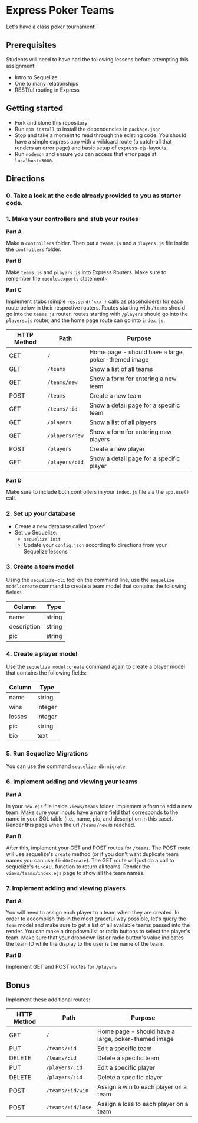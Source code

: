 # Express Poker Teams

Let's have a class poker tournament!

## Prerequisites

Students will need to have had the following lessons before attempting this assignment:

* Intro to Sequelize
* One to many relationships
* RESTful routing in Express

## Getting started

* Fork and clone this repository
* Run `npm install` to install the dependencies in `package.json`
* Stop and take a moment to read through the existing code. You should have a simple express app with a wildcard route (a catch-all that renders an error page) and basic setup of express-ejs-layouts.
* Run `nodemon` and ensure you can access that error page at `localhost:3000`.

## Directions

### 0. Take a look at the code already provided to you as starter code.

### 1. Make your controllers and stub your routes

**Part A**

Make a `controllers` folder. Then put a `teams.js` and a `players.js` file inside the `controllers` folder.

**Part B**

Make `teams.js` and `players.js` into Express Routers. Make sure to remember the `module.exports` statement~

**Part C**

Implement stubs (simple `res.send('xxx')` calls as placeholders) for each route below in their respective routers. Routes starting with `/teams` should go into the `teams.js` router, routes starting with `/players` should go into the `players.js` router, and the home page route can go into `index.js`.

| HTTP Method | Path | Purpose |
| ----------- | ------------------------ | ---------------------------------------- |
| GET | `/` | Home page - should have a large, poker-themed image |
| GET | `/teams` | Show a list of all teams |
| GET | `/teams/new` | Show a form for entering a new team |
| POST | `/teams` | Create a new team |
| GET | `/teams/:id` | Show a detail page for a specific team |
| GET | `/players` | Show a list of all players |
| GET | `/players/new` | Show a form for entering new players |
| POST | `/players` | Create a new player |
| GET | `/players/:id` | Show a detail page for a specific player |

**Part D**

Make sure to include both controllers in your `index.js` file via the `app.use()` call.

### 2. Set up your database

* Create a new database called 'poker'
* Set up Sequelize:
  * `sequelize init`
  * Update your `config.json` according to directions from your Sequelize lessons
  
### 3. Create a team model

Using the `sequelize-cli` tool on the command line, use the `sequelize model:create` command to create a team model that contains the following fields:

| Column | Type | 
| ----------- | ------------------------ | 
| name | string | 
| description | string |
| pic | string |

### 4. Create a player model

Use the `sequelize model:create` command again to create a player model that contains the following fields:

| Column | Type | 
| ----------- | ------------------------ | 
| name | string | 
| wins | integer |
| losses | integer |
| pic | string |
| bio | text |

### 5. Run Sequelize Migrations

You can use the command `sequelize db:migrate`

### 6. Implement adding and viewing your teams

**Part A**

In your `new.ejs` file inside `views/teams` folder, implement a form to add a new team. Make sure your inputs have a name field that corresponds to the name in your SQL table (i.e., name, pic, and description in this case). Render this page when the url `/teams/new` is reached.

**Part B**

After this, implement your GET and POST routes for `/teams`. The POST route will use sequelize's `create` method (or if you don't want duplicate team names you can use `findOrCreate`). The GET route will just do a call to sequelize's `findAll` function to return all teams. Render the `views/teams/index.ejs` page to show all the team names.

### 7. Implement adding and viewing players

**Part A**

You will need to assign each player to a team when they are created. In order to accomplish this in the most graceful way possible, let's query the `team` model and make sure to get a list of all available teams passed into the render. You can make a dropdown list or radio buttons to select the player's team. Make sure that your dropdown list or radio button's value indicates the team ID while the display to the user is the name of the team.

**Part B**

Implement GET and POST routes for `/players`

## Bonus

Implement these additional routes:

| HTTP Method | Path | Purpose |
| ----------- | ------------------------ | ---------------------------------------- |
| GET | `/` | Home page - should have a large, poker-themed image |
| PUT | `/teams/:id` | Edit a specific team |
| DELETE | `/teams/:id` | Delete a specific team |
| PUT | `/players/:id` | Edit a specific player |
| DELETE | `/players/:id` | Delete a specific player |
| POST | `/teams/:id/win` | Assign a win to each player on a team |
| POST | `/teams/:id/lose` | Assign a loss to each player on a team |
